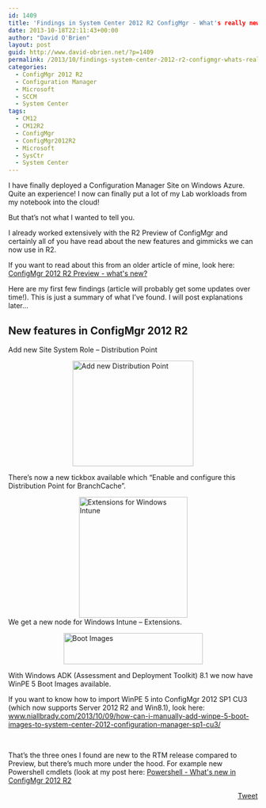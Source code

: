 ```yaml
---
id: 1409
title: 'Findings in System Center 2012 R2 ConfigMgr - What's really new?'
date: 2013-10-18T22:11:43+00:00
author: "David O'Brien"
layout: post
guid: http://www.david-obrien.net/?p=1409
permalink: /2013/10/findings-system-center-2012-r2-configmgr-whats-really-new/
categories:
  - ConfigMgr 2012 R2
  - Configuration Manager
  - Microsoft
  - SCCM
  - System Center
tags:
  - CM12
  - CM12R2
  - ConfigMgr
  - ConfigMgr2012R2
  - Microsoft
  - SysCtr
  - System Center
---
```

I have finally deployed a Configuration Manager Site on Windows Azure. Quite an experience! I now can finally put a lot of my Lab workloads from my notebook into the cloud!

But that’s not what I wanted to tell you.

I already worked extensively with the R2 Preview of ConfigMgr and certainly all of you have read about the new features and gimmicks we can now use in R2.
  
If you want to read about this from an older article of mine, look here: <a href="http://www.david-obrien.net/2013/06/25/configmgr-2012-r2-whats-new/" onclick="_gaq.push(['_trackEvent', 'outbound-article', 'http://www.david-obrien.net/2013/06/25/configmgr-2012-r2-whats-new/', 'ConfigMgr 2012 R2 Preview - what's new?']);" target="_blank">ConfigMgr 2012 R2 Preview - what's new?</a>

Here are my first few findings (article will probably get some updates over time!). This is just a summary of what I’ve found. I will post explanations later…

## New features in ConfigMgr 2012 R2

Add new Site System Role – Distribution Point

<a href="http://www.david-obrien.net/wp-content/uploads/2013/10/image9.png" onclick="_gaq.push(['_trackEvent', 'outbound-article', 'http://www.david-obrien.net/wp-content/uploads/2013/10/image9.png', '']);" class="broken_link"><img style="float: none; margin-left: auto; display: block; margin-right: auto; border: 0px;" title="Add new Distribution Point" alt="Add new Distribution Point" src="http://www.david-obrien.net/wp-content/uploads/2013/10/image_thumb9.png" width="244" height="213" border="0" /></a>

There’s now a new tickbox available which “Enable and configure this Distribution Point for BranchCache”.

<a href="http://www.david-obrien.net/wp-content/uploads/2013/10/image10.png" onclick="_gaq.push(['_trackEvent', 'outbound-article', 'http://www.david-obrien.net/wp-content/uploads/2013/10/image10.png', '']);" class="broken_link"><img style="float: none; margin-left: auto; display: block; margin-right: auto; border: 0px;" title="Extensions for Windows Intune" alt="Extensions for Windows Intune" src="http://www.david-obrien.net/wp-content/uploads/2013/10/image_thumb10.png" width="219" height="244" border="0" /></a>We get a new node for Windows Intune – Extensions.

<a href="http://www.david-obrien.net/wp-content/uploads/2013/10/image11.png" onclick="_gaq.push(['_trackEvent', 'outbound-article', 'http://www.david-obrien.net/wp-content/uploads/2013/10/image11.png', '']);" class="broken_link"><img style="float: none; margin-left: auto; display: block; margin-right: auto; border: 0px;" title="Boot Images" alt="Boot Images" src="http://www.david-obrien.net/wp-content/uploads/2013/10/image_thumb11.png" width="281" height="63" border="0" /></a>

With Windows ADK (Assessment and Deployment Toolkit) 8.1 we now have WinPE 5 Boot Images available.
  
If you want to know how to import WinPE 5 into ConfigMgr 2012 SP1 CU3 (which now supports Server 2012 R2 and Win8.1), look here: <a href="http://www.niallbrady.com/2013/10/09/how-can-i-manually-add-winpe-5-boot-images-to-system-center-2012-configuration-manager-sp1-cu3/" onclick="_gaq.push(['_trackEvent', 'outbound-article', 'http://www.niallbrady.com/2013/10/09/how-can-i-manually-add-winpe-5-boot-images-to-system-center-2012-configuration-manager-sp1-cu3/', 'www.niallbrady.com/2013/10/09/how-can-i-manually-add-winpe-5-boot-images-to-system-center-2012-configuration-manager-sp1-cu3/']);" >www.niallbrady.com/2013/10/09/how-can-i-manually-add-winpe-5-boot-images-to-system-center-2012-configuration-manager-sp1-cu3/</a>

&nbsp;

That’s the three ones I found are new to the RTM release compared to Preview, but there’s much more under the hood. For example new Powershell cmdlets (look at my post here: <a href="http://www.david-obrien.net/?p=1397" onclick="_gaq.push(['_trackEvent', 'outbound-article', 'http://www.david-obrien.net/?p=1397', 'Powershell - What's new in ConfigMgr 2012 R2']);" target="_blank">Powershell - What's new in ConfigMgr 2012 R2</a> 

<div style="float: right; margin-left: 10px;">
  <a href="https://twitter.com/share" onclick="_gaq.push(['_trackEvent', 'outbound-article', 'https://twitter.com/share', 'Tweet']);" class="twitter-share-button" data-hashtags="CM12,CM12R2,ConfigMgr,ConfigMgr2012R2,Microsoft,SysCtr,System+Center" data-count="vertical" data-url="http://www.david-obrien.net/2013/10/findings-system-center-2012-r2-configmgr-whats-really-new/">Tweet</a>
</div>

